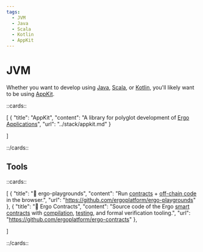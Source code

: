```yaml
---
tags:
  - JVM
  - Java
  - Scala
  - Kotlin
  - AppKit
---
```


# JVM

Whether you want to develop using [Java](java.md), [Scala](scala.md), or [Kotlin](kotlin.md), you'll likely want to be using [AppKit](appkit.md).

::cards::

[
  {
    "title": "AppKit",
    "content": "A library for polyglot development of [Ergo Applications](use-cases-overview.md)",
    "url": "../stack/appkit.md"
  }

]

::/cards::

## Tools

::cards::

[
  {
    "title": "🔗 ergo-playgrounds",
    "content": "Run [contracts](ergoscript.md) + [off-chain code](off-chain-overview.md) in the browser.",
    "url": "https://github.com/ergoplatform/ergo-playgrounds"
  },
  {
    "title": "🔗 Ergo Contracts",
    "content": "Source code of the Ergo [smart contracts](ergoscript.md) with [compilation](compiler.md), [testing](testing.md), and formal verification tooling.",
    "url": "https://github.com/ergoplatform/ergo-contracts"
  },

]

::/cards::
